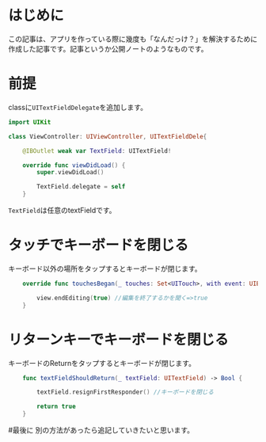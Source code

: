 <!--
title:   【Swift5】キーボードを閉じる方法
tags:    Keyboard,Swift,Swift5,iOS,iPhone
id:      ea77e40ca9f5cf69a6de
private: false
-->
# はじめに
この記事は、アプリを作っている際に幾度も「なんだっけ？」を解決するために作成した記事です。記事というか公開ノートのようなものです。

# 前提
classに`UITextFieldDelegate`を追加します。

```swift
import UIKit

class ViewController: UIViewController, UITextFieldDele{

    @IBOutlet weak var TextField: UITextField!

    override func viewDidLoad() {
        super.viewDidLoad()

        TextField.delegate = self
    }

```

`TextField`は任意のtextFieldです。

# タッチでキーボードを閉じる
キーボード以外の場所をタップするとキーボードが閉じます。

```swift
    override func touchesBegan(_ touches: Set<UITouch>, with event: UIEvent?) {

        view.endEditing(true) //編集を終了するかを聞く=>true
    }

```

# リターンキーでキーボードを閉じる
キーボードのReturnをタップするとキーボードが閉じます。

```swift
    func textFieldShouldReturn(_ textField: UITextField) -> Bool {

        textField.resignFirstResponder() //キーボードを閉じる

        return true
    }

```


#最後に
別の方法があったら追記していきたいと思います。